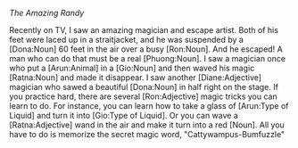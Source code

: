 *The Amazing Randy*

Recently on TV, I saw an amazing magician and escape artist. Both of
his feet were laced up in a straitjacket, and he was
suspended by a [Dona:Noun] 60 feet in the air over a busy
[Ron:Noun]. And he escaped! A man who can do that must be a real
[Phuong:Noun]. I saw a magician once who put a [Arun:Animal]
in a [Gio:Noun] and then waved his magic [Ratna:Noun] and
made it disappear. I saw another [Diane:Adjective] magician who sawed
a beautiful [Dona:Noun] in half right on the stage. If you practice hard,
there are several [Ron:Adjective] magic tricks you can learn to do. For
instance, you can learn how to take a glass of [Arun:Type of Liquid] and
turn it into [Gio:Type of Liquid]. Or you can wave a [Ratna:Adjective] 
wand in the air and make it turn into a red [Noun]. All you have
to do is memorize the secret magic word, "Cattywampus-Bumfuzzle"
